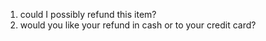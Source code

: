 1. could I possibly refund this item?
2. would you like your refund in cash or to your credit card?
